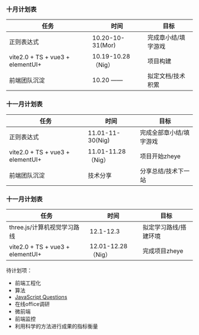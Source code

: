### 十月计划表

|  任务  |    时间    |    目标    |
|  ---  |    ---    |    ---    |
|正则表达式| 10.20-10-31(Mor)  |  完成章小结/填字游戏 |
|vite2.0 + TS + vue3 + elementUI+|10.19-10.28（Nig）| 项目构建 |
|前端团队沉淀|10.20 —— | 拟定文档/技术积累|

### 十一月计划表

|  任务  |    时间    |    目标    |
|  ---  |    ---    |    ---    |
| 正则表达式| 11.01-11-30(Nig)  |  完成全部章小结/填字游戏 |
| vite2.0 + TS + vue3 + elementUI+|11.01-11.28（Nig）| 项目开始zheye |
| 前端团队沉淀 | 技术分享 | 分享总结/技术下一站 |

### 十一月计划表

|  任务  |    时间    |    目标    |
|  ---  |    ---    |    ---    |
| three.js/计算机视觉学习路线 | 12.1-12.3  |  拟定学习路线/搭建环境 |
| vite2.0 + TS + vue3 + elementUI+|12.01-12.28（Nig）| 完成项目zheye |

待计划项：

* 前端工程化
* 算法
* [JavaScript Questions](https://github.com/lydiahallie/javascript-questions#readme)
* 在线office调研
* 微前端
* 前端监控
* 利用科学的方法进行成果的指标衡量